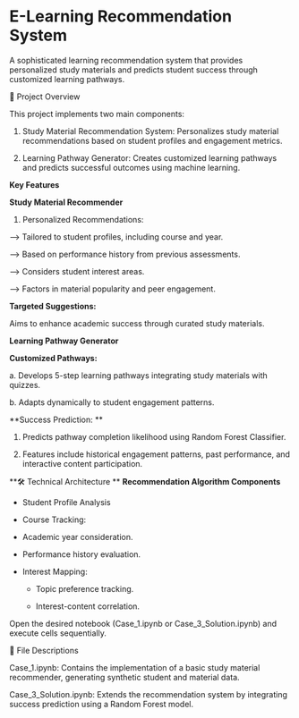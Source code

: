 # E-Learning Recommendation System

A sophisticated learning recommendation system that provides personalized study materials and predicts student success through customized learning pathways.

🎯 Project Overview

This project implements two main components:

1. Study Material Recommendation System: Personalizes study material recommendations based on student profiles and engagement metrics.

2. Learning Pathway Generator: Creates customized learning pathways and predicts successful outcomes using machine learning.

**Key Features**

**Study Material Recommender**

1. Personalized Recommendations:

 --> Tailored to student profiles, including course and year.

--> Based on performance history from previous assessments.

--> Considers student interest areas.

--> Factors in material popularity and peer engagement.

**Targeted Suggestions:**

Aims to enhance academic success through curated study materials.

**Learning Pathway Generator**

**Customized Pathways:**

a. Develops 5-step learning pathways integrating study materials with quizzes.

b. Adapts dynamically to student engagement patterns.

**Success Prediction:
**
1. Predicts pathway completion likelihood using Random Forest Classifier.

2. Features include historical engagement patterns, past performance, and interactive content participation.

**🛠️ Technical Architecture
**
**Recommendation Algorithm Components**

- Student Profile Analysis

- Course Tracking:

- Academic year consideration.

- Performance history evaluation.

- Interest Mapping:

   - Topic preference tracking.

  - Interest-content correlation.



Open the desired notebook (Case_1.ipynb or Case_3_Solution.ipynb) and execute cells sequentially.

📂 File Descriptions

Case_1.ipynb: Contains the implementation of a basic study material recommender, generating synthetic student and material data.

Case_3_Solution.ipynb: Extends the recommendation system by integrating success prediction using a Random Forest model.
